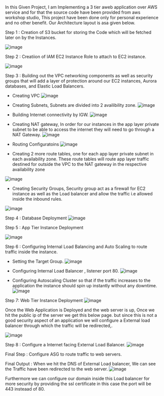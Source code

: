 In this Given Project, I am Implementing a 3 tier aweb application over AWS service and for that the source code have been provided from aws workshop studio,
This project have been done only for personal experience and no other benefit.
Our Architecture layout is asa given below.


Step 1 : Creation of S3 bucket for storing the Code which will be fetched later on by the Instances.

![image](https://github.com/aepandit/AWS_Three_Tier_Application_Setup/assets/90674495/44e718f4-2ac3-4176-9da9-96b03434df71)

Step 2 : Creatiion of IAM EC2 Instance Role to attach to EC2 instance.


![image](https://github.com/aepandit/AWS_Three_Tier_Application_Setup/assets/90674495/073e11ac-1829-4064-82a4-94ccab1ffa72)


Step 3 : Building out the VPC networking components as well as security groups that will add a layer of protection around our EC2 instances, Aurora databases, and Elastic Load Balancers.
- Creating VPC
![image](https://github.com/aepandit/AWS_Three_Tier_Application_Setup/assets/90674495/cc115475-740f-48b4-9e0c-0ea7de5934a6)

- Creating Subnets, Subnets are divided into 2 availibility zone.
![image](https://github.com/aepandit/AWS_Three_Tier_Application_Setup/assets/90674495/3d232bba-5da7-4f2b-b0aa-b257085fff67)

- Building Internet connectivity by IGW.
![image](https://github.com/aepandit/AWS_Three_Tier_Application_Setup/assets/90674495/8d9c51b4-d8bc-485c-ac55-938f8f4070b7)

- Creating NAT gateway, In order for our instances in the app layer private subnet to be able to access the internet they will need to go through a NAT Gateway.
![image](https://github.com/aepandit/AWS_Three_Tier_Application_Setup/assets/90674495/1be8ed28-fa25-4e02-aaf4-45cf106aa5c3)

- Routing Configuratoins
![image](https://github.com/aepandit/AWS_Three_Tier_Application_Setup/assets/90674495/f1c7e1af-ce72-4e15-84fd-d6650094d6a9)

- Creating 2 more route tables, one for each app layer private subnet in each availability zone. These route tables will route app layer traffic destined for outside the VPC to the NAT gateway in the respective availability zone

![image](https://github.com/aepandit/AWS_Three_Tier_Application_Setup/assets/90674495/5e29fa99-efab-4e27-9efc-82ce63c09a35)

- Creating Security Groups, Security group act as a firewall for EC2 instance as well as the Load balancer and allow the traffic i.e allowed inside the inbound rules.

![image](https://github.com/aepandit/AWS_Three_Tier_Application_Setup/assets/90674495/fddf0585-6c0e-4fc8-98e9-1ec8c1f1ea0f)

Step 4 : Database Deployment
![image](https://github.com/aepandit/AWS_Three_Tier_Application_Setup/assets/90674495/cbccc5a8-bc63-4f99-a108-6d8ba09d9b41)

Step 5 : App Tier Instance Deployment

![image](https://github.com/aepandit/AWS_Three_Tier_Application_Setup/assets/90674495/dde39c32-a3b5-4512-9de0-9b5ab65b4240)

Step 6 : Configuring Internal Load Balancing and Auto Scaling to route traffic inside the instance.

- Setting the Target Group.
![image](https://github.com/aepandit/AWS_Three_Tier_Application_Setup/assets/90674495/c360fec5-516c-45f1-91db-57dbf19b5fd9)

- Configuring Internal Load Balancer , listener port 80.
![image](https://github.com/aepandit/AWS_Three_Tier_Application_Setup/assets/90674495/8a546e41-9294-414d-ae56-c85f31a60bd5)

- Configuring Autoscaling Cluster so that if the traffic increases to the application the instance should spin up instantly without any downtime.
![image](https://github.com/aepandit/AWS_Three_Tier_Application_Setup/assets/90674495/954fc134-9a85-4ea7-89e8-92099ba81023)

Step 7: Web Tier Instance Deployment
![image](https://github.com/aepandit/AWS_Three_Tier_Application_Setup/assets/90674495/3a139717-b58c-47dd-8c87-186d69d0d6f7)

Once the Web Application is Deployed and the web server is up, Once we hit the public ip of the server we get this below page.
but since this is not a good security aspect of an application we will configure a External load balancer through which the traffic will be redirected,.

![image](https://github.com/aepandit/AWS_Three_Tier_Application_Setup/assets/90674495/b62cec93-6642-462a-93b4-b9f738415bb6)

Step 8 : Configure a Internet facing External Load Balancer.
![image](https://github.com/aepandit/AWS_Three_Tier_Application_Setup/assets/90674495/3c5390b4-5ed3-4ba9-b725-ef6570f7ea7b)

Final Step : Configure ASG to route traffic to web servers.

Final Output : When we hit the DNS of External Load balancer, We can see the Traffic have been redirected to the web server.
![image](https://github.com/aepandit/AWS_Three_Tier_Application_Setup/assets/90674495/15424cc2-3713-4222-9eb8-1bbeac82d3a7)

Furthermore we can configure our domain inside this Load balancer for more security by providing the ssl certificate 
in this case the port will be 443 insteaad of 80.











        


